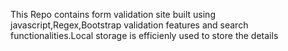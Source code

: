 This Repo contains form validation site built using javascript,Regex,Bootstrap validation features and search functionalities.Local storage is efficienly used to store the details
